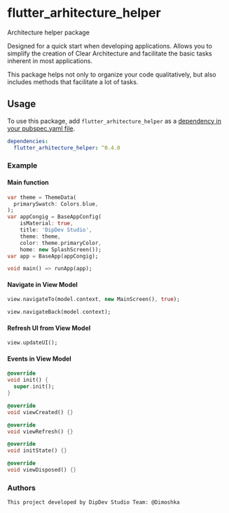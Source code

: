 # flutter_arhitecture_helper

Architecture helper package

Designed for a quick start when developing applications. Allows you to simplify the creation of Clear Architecture and facilitate the basic tasks inherent in most applications.

This package helps not only to organize your code qualitatively, but also includes methods that facilitate a lot of tasks.

## Usage

To use this package, add `flutter_arhitecture_helper` as a [dependency in your pubspec.yaml file](https://flutter.io/platform-plugins/).

```yaml
dependencies:
  flutter_arhitecture_helper: ^0.4.0
```

### Example

#### Main function

```dart
var theme = ThemeData(
  primarySwatch: Colors.blue,
);
var appCongig = BaseAppConfig(
    isMaterial: true,
    title: 'DipDev Studio',
    theme: theme,
    color: theme.primaryColor,
    home: new SplashScreen());
var app = BaseApp(appCongig);

void main() => runApp(app);
```

#### Navigate in View Model

```dart
view.navigateTo(model.context, new MainScreen(), true);
```

```dart
view.navigateBack(model.context);
```

#### Refresh UI from View Model

```dart
view.updateUI();
```

#### Events in View Model

```dart
@override
void init() {
  super.init();
}

@override
void viewCreated() {}

@override
void viewRefresh() {}

@override
void initState() {}

@override
void viewDisposed() {}
```


### Authors

```
This project developed by DipDev Studio Team: @Dimoshka
```